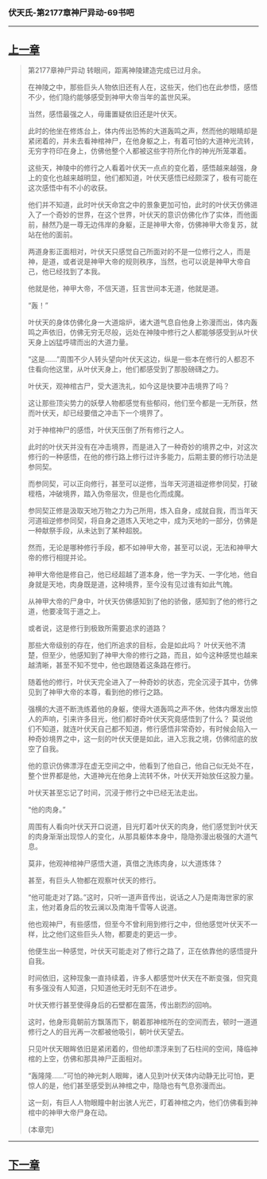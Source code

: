 ### 伏天氏-第2177章神尸异动-69书吧

--------
[上一章](./c0a0c8f3f82b96c7ca426518073813a7.md)
--------


>
>
>
>第2177章神尸异动
>转眼间，距离神陵建造完成已过月余。
>
>在神陵之中，那些巨头人物依旧还有人在，这些天，他们也在此参悟，感悟不少，他们隐约能够感受到神甲大帝当年的盖世风采。
>
>当然，感悟最强之人，毋庸置疑依旧还是叶伏天。
>
>此时的他坐在修炼台上，体内传出恐怖的大道轰鸣之声，然而他的眼睛却是紧闭着的，并未去看神棺神尸，在他身躯之上，有着可怕的大道神光流转，无穷字符印在身上，仿佛他整个人都被这些字符所化作的神光所笼罩着。
>
>这些天，神陵中的修行之人看着叶伏天一点点的变化着，感悟越来越强，身上的变化也越来越明显，他们都知道，叶伏天感悟已经颇深了，极有可能在这次感悟中有不小的收获。
>
>他们并不知道，此时叶伏天命宫之中的景象更加可怕，此时的叶伏天仿佛进入了一个奇妙的世界，在这个世界，叶伏天的意识仿佛化作了实体，而他面前，赫然乃是一尊无边伟岸的身躯，正是神甲大帝，仿佛神甲大帝复苏，就站在他的面前。
>
>两道身影正面相对，叶伏天只感觉自己所面对的不是一位修行之人，而是神，是道，或者说是神甲大帝的规则秩序，当然，也可以说是神甲大帝自己，他已经找到了本我。
>
>他就是他，神甲大帝，不信天道，狂言世间本无道，他就是道。
>
>“轰！”
>
>叶伏天的身体仿佛化身一大道熔炉，诸大道气息自他身上弥漫而出，体内轰鸣之声依旧，仿佛无穷无尽般，远处在神陵中修行之人都能够感受到从叶伏天身上凶猛呼啸而出的大道力量。
>
>“这是……”周围不少人转头望向叶伏天这边，纵是一些本在修行的人都忍不住看向他这里，从叶伏天身上，他们都感受到了那股磅礴之力。
>
>叶伏天，观神棺古尸，受大道洗礼，如今这是快要冲击境界了吗？
>
>这让那些顶尖势力的妖孽人物都感觉有些郁闷，他们至今都是一无所获，然而叶伏天，却已经要借之冲击下一个境界了。
>
>对于神棺神尸的感悟，叶伏天压倒了所有修行之人。
>
>此时的叶伏天并没有在冲击境界，而是进入了一种奇妙的境界之中，对这次修行的一种感悟，在他的修行路上修行过许多能力，后期主要的修行功法是参同契。
>
>而参同契，可以正向修行，甚至可以逆修，当年天河道祖逆修参同契，打破桎梏，冲破境界，踏入伪帝层次，但是也化而成魔。
>
>参同契正修是汲取天地万物之力为己所用，炼入自身，成就自我，而当年天河道祖逆修参同契，将自身之道炼入天地之中，成为天地的一部分，仿佛是一种献祭手段，从未达到了某种超脱。
>
>然而，无论是哪种修行手段，都不如神甲大帝，甚至可以说，无法和神甲大帝的修行相提并论。
>
>神甲大帝他是修自己，他已经超越了道本身，他一字为天、一字化地，他自身就是天地，肉身既是道，这种境界，至今没有见过谁有如此气魄。
>
>从神甲大帝的尸身中，叶伏天仿佛感知到了他的骄傲，感知到了他的修行之道，他要凌驾于道之上。
>
>或者说，这是修行到极致所需要追求的道路？
>
>那些大帝级别的存在，他们所追求的目标，会是如此吗？
>叶伏天他不清楚，但至少，他感知到了神甲大帝的修行之路，而且，如今这种感觉也越来越清晰，甚至不知不觉中，他也跟随着这条路在修行。
>
>随着他的修行，叶伏天完全进入了一种奇妙的状态，完全沉浸于其中，仿佛见到了神甲大帝的本尊，看到他的修行之路。
>
>强横的大道不断洗练着他的身躯，使得大道轰鸣之声不休，他体内爆发出惊人的声响，引来许多目光，他们都好奇叶伏天究竟感悟到了什么？
>莫说他们不知道，就连叶伏天自己都不知道，修行感悟非常奇妙，有时候会陷入一种奇妙境界之中，这一刻的叶伏天便是如此，进入忘我之境，仿佛彻底的放空了自我。
>
>他的意识仿佛漂浮在虚无空间之中，他看到了他自己，他自己似无处不在，整个世界都是他，大道神光在他身上流转不休，叶伏天开始放任这股力量。
>
>叶伏天甚至忘记了时间，沉浸于修行之中已经无法走出。
>
>“他的肉身。”
>
>周围有人看向叶伏天开口说道，目光盯着叶伏天的肉身，他们感觉到叶伏天的肉身渐渐出现惊人的变化，从那具躯体本身中，隐隐弥漫出极强的大道气息。
>
>莫非，他观神棺神尸感悟大道，真借之洗练肉身，以大道炼体？
>
>甚至，有巨头人物都在观察叶伏天的修行。
>
>“他可能走对了路。”这时，只听一道声音传出，说话之人乃是南海世家的家主，他对着身后的牧云澜以及南海千雪等人说道。
>
>他也观神尸，有些感悟，但至今不曾利用到修行之中，但他感觉叶伏天不一样，比之他们这些巨头人物，都要走的更远一步。
>
>他便生出一种感觉，叶伏天可能走对了修行之路了，正在依靠他的感悟提升自我。
>
>时间依旧，这种现象一直持续着，许多人都感觉叶伏天在不断变强，但究竟有多强没有人知道，只知道他无时无刻不在进步。
>
>叶伏天修行甚至使得身后的石壁都在震荡，传出剧烈的回响。
>
>这时，他身形竟朝前方飘落而下，朝着那神棺所在的空间而去，顿时一道道修行之人的目光再一次都被他吸引，朝叶伏天望去。
>
>只见叶伏天眼眸依旧是紧闭着的，但他却漂浮来到了石柱间的空间，降临神棺的上空，仿佛和那具神尸正面相对。
>
>“轰隆隆……”可怕的神光刺人眼眸，诸人见到叶伏天体内动静无比可怕，更惊人的是，他们甚至感受到从神棺之中，隐隐也有气息弥漫而出。
>
>这一刻，有巨人人物眼瞳中射出骇人光芒，盯着神棺之内，他们仿佛看到神棺中的神甲大帝尸身在动。
>
>(本章完)
>
>

--------
[下一章](./e0406ff61cc08e87e627681be32e99f4.md)
--------
